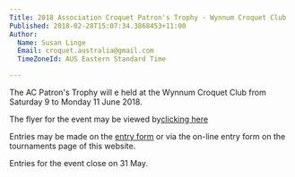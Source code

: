 ```yaml
---
Title: 2018 Association Croquet Patron's Trophy - Wynnum Croquet Club
Published: 2018-02-28T15:07:34.3868453+11:00
Author:
  Name: Susan Linge
  Email: croquet.australia@gmail.com
  TimeZoneId: AUS Eastern Standard Time

---
```

The AC Patron's Trophy will e held at the Wynnum Croquet Club from Saturday 9 to Monday 11 June 2018.

The flyer for the event may be viewed by[clicking here](/2018-flyer-patrons-trophy-final.pdf)

Entries may be made on the [entry form](/tournaments/2018/ac/patrons-trophy) or via the on-line entry form on the tournaments page of this website.

Entries for the event close on 31 May.